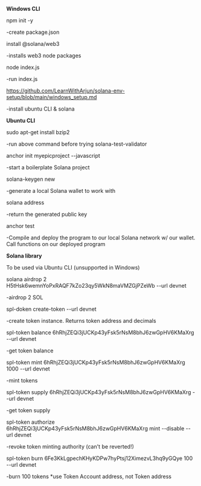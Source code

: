 **Windows CLI**

npm init -y

-create package.json

install @solana/web3

-installs web3 node packages

node index.js

-run index.js

https://github.com/LearnWithArjun/solana-env-setup/blob/main/windows_setup.md

-install ubuntu CLI & solana


**Ubuntu CLI**

sudo apt-get install bzip2

-run above command before trying solana-test-validator

anchor init myepicproject --javascript

-start a boilerplate Solana project

solana-keygen new

-generate a local Solana wallet to work with

solana address

-return the generated public key

anchor test

-Compile and deploy the program to our local Solana network w/ our wallet. Call functions on our deployed program


**Solana library**

To be used via Ubuntu CLI (unsupported in Windows)

solana airdrop 2 H5tHsk6wemnYoPxRAQF7kZo23qy5WkN8maVMZGjPZeWb --url devnet

-airdrop 2 SOL

spl-doken create-token --url devnet

-create token instance. Returns token address and decimals

spl-token balance 6hRhjZEQi3jUCKp43yFsk5rNsM8bhJ6zwGpHV6KMaXrg --url devnet

-get token balance

spl-token mint 6hRhjZEQi3jUCKp43yFsk5rNsM8bhJ6zwGpHV6KMaXrg 1000 --url devnet

-mint tokens

spl-token supply 6hRhjZEQi3jUCKp43yFsk5rNsM8bhJ6zwGpHV6KMaXrg --url devnet

-get token supply

spl-token authorize 6hRhjZEQi3jUCKp43yFsk5rNsM8bhJ6zwGpHV6KMaXrg mint --disable --url devnet

-revoke token minting authority (can't be reverted!)

spl-token burn 6Fe3KkLgpechKHyKDPw7hyPtsj12XimezvL3hq9yGQye 100 --url devnet

-burn 100 tokens *use Token Account address, not Token address

